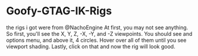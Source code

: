 # Goofy-GTAG-IK-Rigs
the rigs i got were from @NachoEngine
At first, you may not see anything.
So first, you'll see the X, Y, Z, -X, -Y, and -Z viewpoints.
You should see and options menu, and above it, 4 circles.
Hover over all of them until you see viewport shading.
Lastly, click on that and now the rig will look good.
